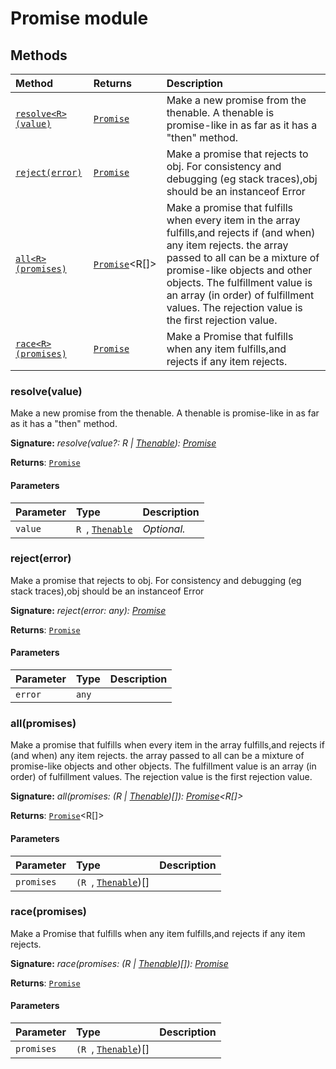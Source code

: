 # Promise module













## Methods

| Method	   |  Returns	| Description|
|:-------------|:-------|:-----------|
|[`resolve<R>(value)`](#resolve<r>value)      | [`Promise`](targetLink)<R> | Make a new promise from the thenable.  A thenable is promise-like in as far as it has a "then" method. |
|[`reject(error)`](#rejecterror)      | [`Promise`](targetLink)<any> | Make a promise that rejects to obj. For consistency and debugging (eg stack traces),obj should be an instanceof Error |
|[`all<R>(promises)`](#all<r>promises)      | [`Promise`](targetLink)<R[]> | Make a promise that fulfills when every item in the array fulfills,and rejects if (and when) any item rejects.  the array passed to all can be a mixture of promise-like objects and other objects.  The fulfillment value is an array (in order) of fulfillment values. The rejection value is the first rejection value. |
|[`race<R>(promises)`](#race<r>promises)      | [`Promise`](targetLink)<R> | Make a Promise that fulfills when any item fulfills,and rejects if any item rejects. |




### resolve<R>(value)

Make a new promise from the thenable. 
A thenable is promise-like in as far as it has a "then" method.

**Signature:** _resolve<R>(value?: R | [Thenable](../es6-promise/thenable.md)<R>): [Promise](../es6-promise/promise.md)<R>_

**Returns**: [`Promise`](targetLink)<R>



#### Parameters


| Parameter	   | Type    | Description |
|:-------------|:---------------|:------------|
| `value`    | `R `, [`Thenable`](targetLink)<R> | _Optional._ |


### reject(error)

Make a promise that rejects to obj. For consistency and debugging (eg stack traces),obj should be an instanceof Error

**Signature:** _reject(error: any): [Promise](../es6-promise/promise.md)<any>_

**Returns**: [`Promise`](targetLink)<any>



#### Parameters


| Parameter	   | Type    | Description |
|:-------------|:---------------|:------------|
| `error`    | `any` |  |


### all<R>(promises)

Make a promise that fulfills when every item in the array fulfills,and rejects if (and when) any item rejects. 
the array passed to all can be a mixture of promise-like objects and other objects. 
The fulfillment value is an array (in order) of fulfillment values. The rejection value is the first rejection value.

**Signature:** _all<R>(promises: (R | [Thenable](../es6-promise/thenable.md)<R>)[]): [Promise](../es6-promise/promise.md)<R[]>_

**Returns**: [`Promise`](targetLink)<R[]>



#### Parameters


| Parameter	   | Type    | Description |
|:-------------|:---------------|:------------|
| `promises`    | `(R `, [`Thenable`](targetLink)<R>)[] |  |


### race<R>(promises)

Make a Promise that fulfills when any item fulfills,and rejects if any item rejects.

**Signature:** _race<R>(promises: (R | [Thenable](../es6-promise/thenable.md)<R>)[]): [Promise](../es6-promise/promise.md)<R>_

**Returns**: [`Promise`](targetLink)<R>



#### Parameters


| Parameter	   | Type    | Description |
|:-------------|:---------------|:------------|
| `promises`    | `(R `, [`Thenable`](targetLink)<R>)[] |  |

